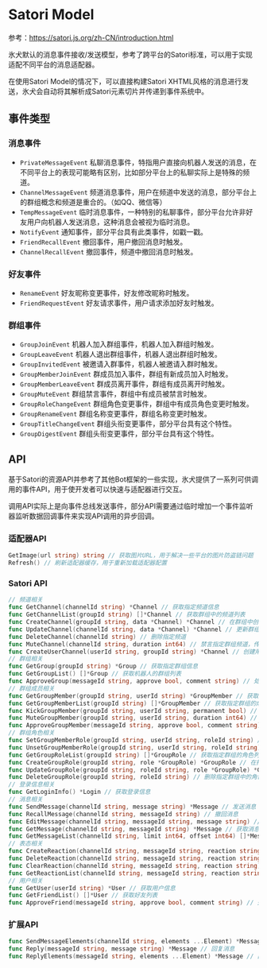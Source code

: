 # Satori Model

参考：https://satori.js.org/zh-CN/introduction.html

氷犬默认的消息事件接收/发送模型，参考了跨平台的Satori标准，可以用于实现适配不同平台的消息适配器。

在使用Satori Model的情况下，可以直接构建Satori XHTML风格的消息进行发送，氷犬会自动将其解析成Satori元素切片并传递到事件系统中。

## 事件类型

### 消息事件
- `PrivateMessageEvent` 私聊消息事件，特指用户直接向机器人发送的消息，在不同平台上的表现可能略有区别，比如部分平台上的私聊实际上是特殊的频道。
- `ChannelMessageEvent` 频道消息事件，用户在频道中发送的消息，部分平台上的群组概念和频道是重合的。（如QQ、微信等）
- `TempMessageEvent` 临时消息事件，一种特别的私聊事件，部分平台允许非好友用户向机器人发送消息，这种消息会被视为临时消息。
- `NotifyEvent` 通知事件，部分平台具有此类事件，如戳一戳。
- `FriendRecallEvent` 撤回事件，用户撤回消息时触发。
- `ChannelRecallEvent` 撤回事件，频道中撤回消息时触发。

### 好友事件

- `RenameEvent` 好友昵称变更事件，好友修改昵称时触发。
- `FriendRequestEvent` 好友请求事件，用户请求添加好友时触发。

### 群组事件

- `GroupJoinEvent` 机器人加入群组事件，机器人加入群组时触发。
- `GroupLeaveEvent` 机器人退出群组事件，机器人退出群组时触发。
- `GroupInvitedEvent` 被邀请入群事件，机器人被邀请入群时触发。
- `GroupMemberJoinEvent` 群成员加入事件，群组有新成员加入时触发。
- `GroupMemberLeaveEvent` 群成员离开事件，群组有成员离开时触发。
- `GroupMuteEvent` 群组禁言事件，群组中有成员被禁言时触发。
- `GroupRoleChangeEvent` 群组角色变更事件，群组中有成员角色变更时触发。
- `GroupRenameEvent` 群组名称变更事件，群组名称变更时触发。
- `GroupTitleChangeEvent` 群组头衔变更事件，部分平台具有这个特性。
- `GroupDigestEvent` 群组头衔变更事件，部分平台具有这个特性。

## API

基于Satori的资源API并参考了其他Bot框架的一些实现，氷犬提供了一系列可供调用的事件API，用于使开发者可以快速与适配器进行交互。

调用API实际上是向事件总线发送事件，部分API需要通过临时增加一个事件监听器监听数据回调事件来实现API调用的异步回调。

### 适配器API

```go
GetImage(url string) string // 获取图片URL，用于解决一些平台的图片防盗链问题
Refresh() // 刷新适配器缓存，用于重新加载适配器配置
```

### Satori API

```go
// 频道相关
func GetChannel(channelId string) *Channel // 获取指定频道信息
func GetChannelList(groupId string) []*Channel // 获取群组中的频道列表
func CreateChannel(groupId string, data *Channel) *Channel // 在群组中创建频道
func UpdateChannel(channelId string, data *Channel) *Channel // 更新群组中指定频道的信息
func DeleteChannel(channelId string) // 删除指定频道
func MuteChannel(channelId string, duration int64) // 禁言指定群组频道，传入时长0时表示解除禁言
func CreateUserChannel(userId string, groupId string) *Channel // 创建用户私聊频道
// 群组相关
func GetGroup(groupId string) *Group // 获取指定群组信息
func GetGroupList() []*Group // 获取机器人的群组列表
func ApproveGroup(messageId string, approve bool, comment string) // 处理来自群组的邀请
// 群组成员相关
func GetGroupMember(groupId string, userId string) *GroupMember // 获取指定群组的指定成员信息
func GetGroupMemberList(groupId string) []*GroupMember // 获取指定群组的成员列表
func KickGroupMember(groupId string, userId string, permanent bool) // 从指定群组中踢出指定成员
func MuteGroupMember(groupId string, userId string, duration int64) // 禁言指定群组成员，传入时长0时表示解除禁言
func ApproveGroupMember(messageId string, approve bool, comment string) // 处理加群请求
// 群组角色相关
func SetGroupMemberRole(groupId string, userId string, roleId string) // 设置指定群组成员的角色
func UnsetGroupMemberRole(groupId string, userId string, roleId string) // 取消指定群组成员的角色
func GetGroupRoleList(groupId string) []*GroupRole // 获取指定群组的角色列表
func CreateGroupRole(groupId string, role *GroupRole) *GroupRole // 在指定群组中创建角色
func UpdateGroupRole(groupId string, roleId string, role *GroupRole) *GroupRole // 修改指定群组中的角色
func DeleteGroupRole(groupId string, roleId string) // 删除指定群组中的角色
// 登录信息相关
func GetLoginInfo() *Login // 获取登录信息
// 消息相关
func SendMessage(channelId string, message string) *Message // 发送消息
func RecallMessage(channelId string, messageId string) // 撤回消息
func EditMessage(channelId string, messageId string, message string) // 编辑消息
func GetMessage(channelId string, messageId string) *Message // 获取消息
func GetMessageList(channelId string, limit int64, offset int64) []*Message // 获取消息列表
// 表态相关
func CreateReaction(channelId string, messageId string, reaction string) // 创建表态
func DeleteReaction(channelId string, messageId string, reaction string, userId string) // 删除表态
func ClearReaction(channelId string, messageId string, reaction string) // 清除表态
func GetReactionList(channelId string, messageId string, reaction string) []*Reaction // 获取表态列表
// 用户相关
func GetUser(userId string) *User // 获取用户信息
func GetFriendList() []*User // 获取好友列表
func ApproveFriend(messageId string, approve bool, comment string) // 处理好友请求
```


### 扩展API

```go
func SendMessageElements(channelId string, elements ...Element) *Message // 直接发送消息元素
func Reply(messageId string, message string) *Message // 回复消息
func ReplyElements(messageId string, elements ...Element) *Message // 直接回复消息元素
```